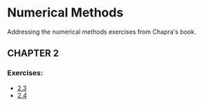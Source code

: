 # Numerical Methods

Addressing the numerical methods exercises from Chapra's book.

## CHAPTER 2

### Exercises:

- [2.3](https://github.com/aggranadoss/numerical_methods/tree/main/chapter_2/2.3)
- [2.4](https://github.com/aggranadoss/numerical_methods/tree/main/chapter_2/2.4)
